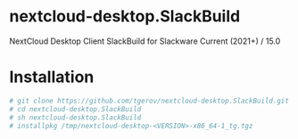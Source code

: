 # nextcloud-desktop.SlackBuild
NextCloud Desktop Client SlackBuild for Slackware Current (2021+) / 15.0

# Installation
````bash
# git clone https://github.com/tgerov/nextcloud-desktop.SlackBuild.git
# cd nextcloud-desktop.SlackBuild
# sh nextcloud-desktop.SlackBuild
# installpkg /tmp/nextcloud-desktop-<VERSION>-x86_64-1_tg.tgz
````
